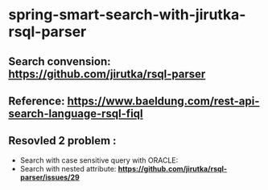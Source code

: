 # spring-smart-search-with-jirutka-rsql-parser

## Search convension: https://github.com/jirutka/rsql-parser

## Reference: https://www.baeldung.com/rest-api-search-language-rsql-fiql

## Resovled 2 problem : 
  * Search with case sensitive query with ORACLE:
  * Search with nested attribute: **https://github.com/jirutka/rsql-parser/issues/29**

